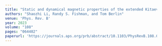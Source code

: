 ```yaml
---
title: "Static and dynamical magnetic properties of the extended Kitaev-Heisenberg model with spin vacancies"
authors: "Shaozhi Li, Randy S. Fishman, and Tom Berlin"
venue: 'Phys. Rev. B'
year: 2023
volume: "108"
pages: "064402"
paperurl: 'https://journals.aps.org/prb/abstract/10.1103/PhysRevB.108.064402'
---
```

